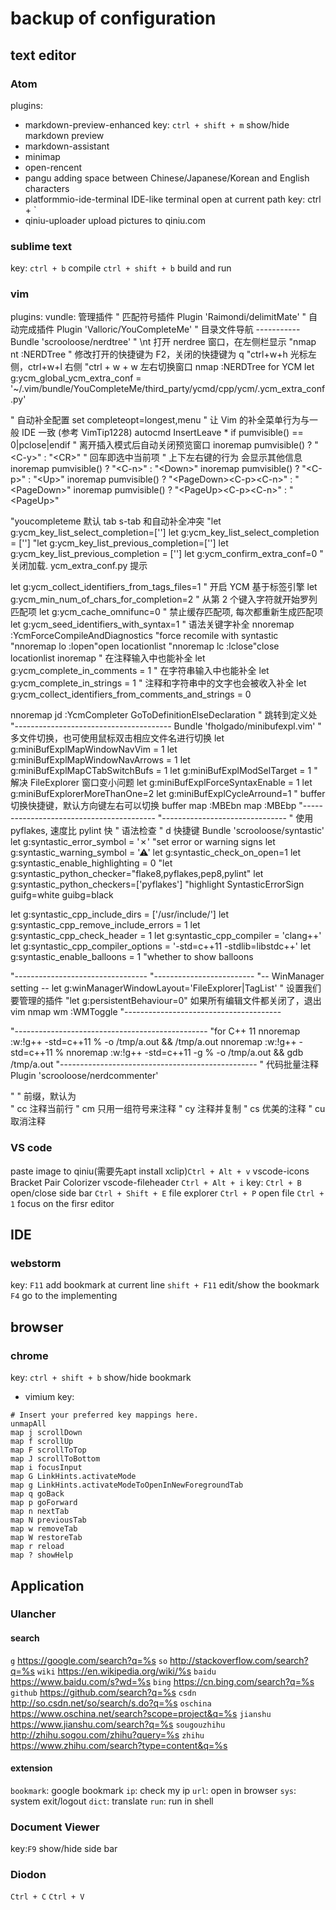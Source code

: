# backup of configuration

## text editor

### Atom

plugins:
* markdown-preview-enhanced
    key: `ctrl + shift + m`  show/hide markdown preview
* markdown-assistant
* minimap
* open-rencent
* pangu
    adding space between Chinese/Japanese/Korean and English characters
* platformmio-ide-terminal
    IDE-like terminal open at current path
    key: ctrl + `
* qiniu-uploader
    upload pictures to qiniu.com

### sublime text
  key: `ctrl + b`  compile
       `ctrl + shift + b` build and run
### vim
plugins:
  vundle: 管理插件
  " 匹配符号插件
	Plugin 'Raimondi/delimitMate'
	" 自动完成插件
	Plugin 'Valloric/YouCompleteMe'
  " 目录文件导航 -----------
	Bundle 'scrooloose/nerdtree'
	" \nt                 打开 nerdree 窗口，在左侧栏显示
	"nmap <leader>nt :NERDTree<CR>
	" 修改打开的快捷键为 F2，关闭的快捷键为 q
	"ctrl+w+h 光标左侧，ctrl+w+l 右侧
	"ctrl + w + w 左右切换窗口
	nmap <F2> :NERDTree<CR>
  for YCM
let g:ycm_global_ycm_extra_conf = '~/.vim/bundle/YouCompleteMe/third_party/ycmd/cpp/ycm/.ycm_extra_conf.py'

" 自动补全配置
set completeopt=longest,menu	" 让 Vim 的补全菜单行为与一般 IDE 一致 (参考 VimTip1228)
autocmd InsertLeave * if pumvisible() == 0|pclose|endif	" 离开插入模式后自动关闭预览窗口
inoremap <expr> <CR>       pumvisible() ? "\<C-y>" : "\<CR>"	" 回车即选中当前项
" 上下左右键的行为 会显示其他信息
inoremap <expr> <Down>     pumvisible() ? "\<C-n>" : "\<Down>"
inoremap <expr> <Up>       pumvisible() ? "\<C-p>" : "\<Up>"
inoremap <expr> <PageDown> pumvisible() ? "\<PageDown>\<C-p>\<C-n>" : "\<PageDown>"
inoremap <expr> <PageUp>   pumvisible() ? "\<PageUp>\<C-p>\<C-n>" : "\<PageUp>"

"youcompleteme  默认 tab  s-tab 和自动补全冲突
"let g:ycm_key_list_select_completion=['<c-n>']
let g:ycm_key_list_select_completion = ['<Down>']
"let g:ycm_key_list_previous_completion=['<c-p>']
let g:ycm_key_list_previous_completion = ['<Up>']
let g:ycm_confirm_extra_conf=0 " 关闭加载. ycm_extra_conf.py 提示

let g:ycm_collect_identifiers_from_tags_files=1	" 开启 YCM 基于标签引擎
let g:ycm_min_num_of_chars_for_completion=2	" 从第 2 个键入字符就开始罗列匹配项
let g:ycm_cache_omnifunc=0	" 禁止缓存匹配项, 每次都重新生成匹配项
let g:ycm_seed_identifiers_with_syntax=1	" 语法关键字补全
nnoremap <F5> :YcmForceCompileAndDiagnostics<CR>	"force recomile with syntastic
"nnoremap <leader>lo :lopen<CR>"open locationlist
"nnoremap <leader>lc :lclose<CR>"close locationlist
inoremap <leader><leader> <C-x><C-o>
" 在注释输入中也能补全
let g:ycm_complete_in_comments = 1
" 在字符串输入中也能补全
let g:ycm_complete_in_strings = 1
" 注释和字符串中的文字也会被收入补全
let g:ycm_collect_identifiers_from_comments_and_strings = 0

nnoremap <leader>jd :YcmCompleter GoToDefinitionElseDeclaration<CR> " 跳转到定义处
"---------------------------------------
Bundle 'fholgado/minibufexpl.vim'
" 多文件切换，也可使用鼠标双击相应文件名进行切换
let g:miniBufExplMapWindowNavVim    = 1
let g:miniBufExplMapWindowNavArrows = 1
let g:miniBufExplMapCTabSwitchBufs  = 1
let g:miniBufExplModSelTarget       = 1
" 解决 FileExplorer 窗口变小问题
let g:miniBufExplForceSyntaxEnable = 1
let g:miniBufExplorerMoreThanOne=2
let g:miniBufExplCycleArround=1
" buffer 切换快捷键，默认方向键左右可以切换 buffer
map <F9> :MBEbn<cr>
map <F10> :MBEbp<cr>
"-----------------------------------------
"-------------------------------
" 使用 pyflakes, 速度比 pylint 快
" 语法检查
" <leader>d 快捷键
Bundle 'scrooloose/syntastic'
let g:syntastic_error_symbol = '✗'	"set error or warning signs
let g:syntastic_warning_symbol = '⚠'
let g:syntastic_check_on_open=1
let g:syntastic_enable_highlighting = 0
"let g:syntastic_python_checker="flake8,pyflakes,pep8,pylint"
let g:syntastic_python_checkers=['pyflakes']
"highlight SyntasticErrorSign guifg=white guibg=black

let g:syntastic_cpp_include_dirs = ['/usr/include/']
let g:syntastic_cpp_remove_include_errors = 1
let g:syntastic_cpp_check_header = 1
let g:syntastic_cpp_compiler = 'clang++'
let g:syntastic_cpp_compiler_options = '-std=c++11 -stdlib=libstdc++'
let g:syntastic_enable_balloons = 1	"whether to show balloons

"---------------------------------
"-------------------------
    "-- WinManager setting --
    let g:winManagerWindowLayout='FileExplorer|TagList' " 设置我们要管理的插件
    "let g:persistentBehaviour=0" 如果所有编辑文件都关闭了，退出 vim
    nmap wm :WMToggle<cr>
"---------------------------------------

"------------------------------------------------
    "for C++ 11
nnoremap <F5>   <Esc>:w<CR>:!g++ -std=c++11 % -o /tmp/a.out && /tmp/a.out<CR>
nnoremap <F7>   <Esc>:w<CR>:!g++ -std=c++11 %<CR>
nnoremap <C-F5> <Esc>:w<CR>:!g++ -std=c++11 -g % -o /tmp/a.out && gdb /tmp/a.out<CR>
"-------------------------------------------------
" 代码批量注释
Plugin 'scrooloose/nerdcommenter'

"
"<leader> 前缀，默认为 \
"    <leader>cc 注释当前行
"    <leader>cm 只用一组符号来注释
"    <leader>cy 注释并复制
"    <leader>cs 优美的注释
"    <leader>cu 取消注释


### VS code
paste image to qiniu(需要先apt install xclip)`Ctrl + Alt + v`
vscode-icons
Bracket Pair Colorizer
vscode-fileheader `Ctrl + Alt + i`
key: `Ctrl + B` open/close side bar
`Ctrl + Shift + E` file explorer
`Ctrl + P` open file
`Ctrl + 1` focus on the firsr editor


## IDE

### webstorm
key: `F11` add bookmark at current line
`shift + F11` edit/show the bookmark
`F4` go to the implementing
## browser

### chrome
key: `ctrl + shift + b`  show/hide bookmark
* vimium
key:
```
# Insert your preferred key mappings here.
unmapAll
map j scrollDown
map f scrollUp
map F scrollToTop
map J scrollToBottom
map i focusInput
map G LinkHints.activateMode
map g LinkHints.activateModeToOpenInNewForegroundTab
map q goBack
map p goForward
map n nextTab
map N previousTab
map w removeTab
map W restoreTab
map r reload
map ? showHelp
```
## Application

### Ulancher

#### search
`g` https://google.com/search?q=%s
`so` http://stackoverflow.com/search?q=%s
`wiki` https://en.wikipedia.org/wiki/%s
`baidu` https://www.baidu.com/s?wd=%s
`bing` https://cn.bing.com/search?q=%s
`github` https://github.com/search?q=%s
`csdn` http://so.csdn.net/so/search/s.do?q=%s
`oschina` https://www.oschina.net/search?scope=project&q=%s
`jianshu` https://www.jianshu.com/search?q=%s
`sougouzhihu` http://zhihu.sogou.com/zhihu?query=%s
`zhihu` https://www.zhihu.com/search?type=content&q=%s

#### extension
`bookmark`: google bookmark
`ip`: check my ip
`url`: open in browser
`sys`: system exit/logout
`dict`: translate
`run`: run in shell

### Document Viewer
key:`F9` show/hide side bar

### Diodon
`Ctrl + C`
`Ctrl + V`
